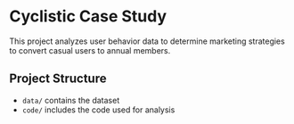 # Cyclistic Case Study
This project analyzes user behavior data to determine marketing strategies to convert casual users to annual members.

## Project Structure
- `data/` contains the dataset
- `code/` includes the code used for analysis
